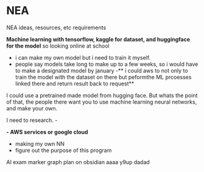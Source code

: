 # NEA

NEA ideas, resources, etc
requirements

**Machine learning with tensorflow, kaggle for dataset, and huggingface for the model**
so looking online at school 
- i can make my own model but i need to train it myself.
- people say models take long to make up to a few weeks, so i would have to make a designated model by january
-** i could aws to not only to train the model with the dataset on there but peformthe ML prcoesses linked there and return result back to request**

I could use a pretrained made model from hugging face. But whats the point of that, the people there want you to use machine learning neural networks, and make your own.

I need to research. - 

**- AWS services or google cloud**
- making my own NN
- figure out the purpose of this program

AI exam marker
graph plan on obsidian
aaaa
y9up
dadad
